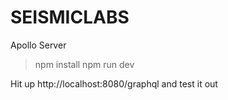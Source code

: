 # SEISMICLABS
Apollo Server 



> npm install
> npm run dev

Hit up http://localhost:8080/graphql and test it out
